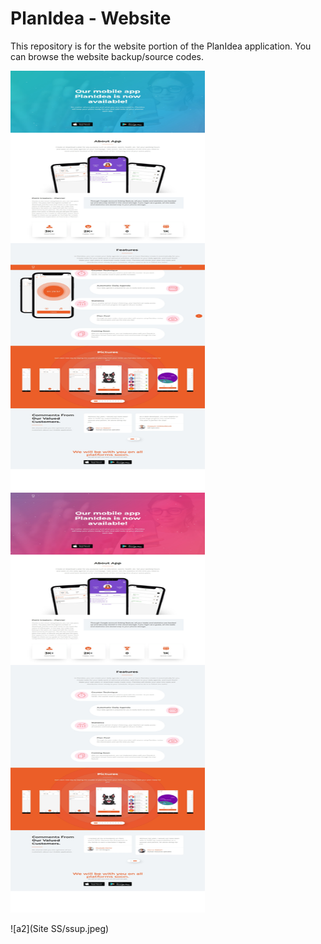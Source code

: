 # PlanIdea - Website

This repository is for the website portion of the PlanIdea application. You can browse the website backup/source codes.

<img src="https://raw.githubusercontent.com/EngincanCicek/PlanIdea-Website/main/Site%20SS/ssdown.jpeg" width="310.5" height="672" alt="a1">
<img src="https://raw.githubusercontent.com/EngincanCicek/PlanIdea-Website/main/Site%20SS/ssup.jpeg" width="310.5" height="672" alt="a1">


![a2](Site SS/ssup.jpeg)
